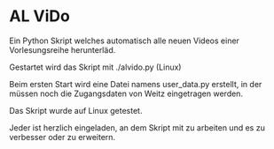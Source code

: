 AL ViDo
===========

Ein Python Skript welches automatisch alle neuen Videos einer Vorlesungsreihe herunterläd.

Gestartet wird das Skript mit ./alvido.py (Linux)

Beim ersten Start wird eine Datei namens user_data.py erstellt, in der müssen noch die Zugangsdaten von Weitz eingetragen werden.

Das Skript wurde auf Linux getestet.

Jeder ist herzlich eingeladen, an dem Skript mit zu arbeiten und es zu verbesser oder zu erweitern.
